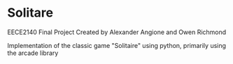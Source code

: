 # Solitare
EECE2140 Final Project
Created by Alexander Angione and Owen Richmond

Implementation of the classic game "Solitaire" using python, primarily using the arcade library
